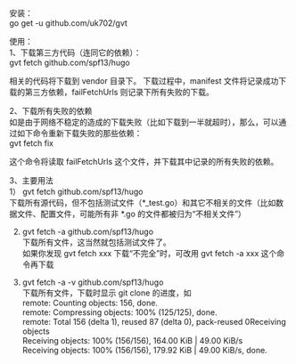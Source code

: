 安装：  
go get -u github.com/uk702/gvt  
  
使用：  
1、下载第三方代码（连同它的依赖）：  
gvt fetch github.com/spf13/hugo  

相关的代码将下载到 vendor 目录下。
下载过程中，manifest 文件将记录成功下载的第三方依赖，failFetchUrls 则记录下所有失败的下载。  
  
2、下载所有失败的依赖  
如是由于网络不稳定的造成的下载失败（比如下载到一半就超时），那么，可以通过如下命令重新下载失败的那些依赖：  
gvt fetch fix  
  
这个命令将读取 failFetchUrls 这个文件，并下载其中记录的所有失败的依赖。  
  
3、主要用法  
1） gvt fetch github.com/spf13/hugo  
下载所有源代码，但不包括测试文件（*_test.go）和其它不相关的文件（比如数据文件、配置文件，可能所有非 *.go 的文件都被归为“不相关文件”）  
  
2) gvt fetch -a github.com/spf13/hugo  
下载所有文件，这当然就包括测试文件了。  
如果你发现 gvt fetch xxx 下载“不完全”时，可改用 gvt fetch -a xxx 这个命令再下载  
  
3) gvt fetch -a -v github.com/spf13/hugo  
下载所有文件，下载时显示 git clone 的进度，如  
remote: Counting objects: 156, done.  
remote: Compressing objects: 100% (125/125), done.  
remote: Total 156 (delta 1), reused 87 (delta 0), pack-reused 0Receiving objects  
Receiving objects: 100% (156/156), 164.00 KiB | 49.00 KiB/s  
Receiving objects: 100% (156/156), 179.92 KiB | 49.00 KiB/s, done.  
  
